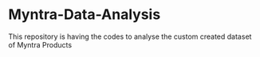 # Myntra-Data-Analysis
This repository is having the codes to analyse the custom created dataset of Myntra Products

